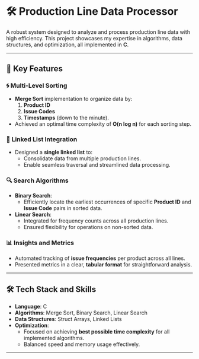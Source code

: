 # 🛠️ Production Line Data Processor

A robust system designed to analyze and process production line data with high efficiency. This project showcases my expertise in algorithms, data structures, and optimization, all implemented in **C**.

---

## 🔑 **Key Features**

### 🌀 **Multi-Level Sorting**
- **Merge Sort** implementation to organize data by:
  1. **Product ID**
  2. **Issue Codes**
  3. **Timestamps** (down to the minute).
- Achieved an optimal time complexity of **O(n log n)** for each sorting step.

### 🔗 **Linked List Integration**
- Designed a **single linked list** to:
  - Consolidate data from multiple production lines.
  - Enable seamless traversal and streamlined data processing.

### 🔍 **Search Algorithms**
- **Binary Search**:
  - Efficiently locate the earliest occurrences of specific **Product ID** and **Issue Code** pairs in sorted data.
- **Linear Search**:
  - Integrated for frequency counts across all production lines.
  - Ensured flexibility for operations on non-sorted data.

### 📊 **Insights and Metrics**
- Automated tracking of **issue frequencies** per product across all lines.
- Presented metrics in a clear, **tabular format** for straightforward analysis.

---

## 🛠️ **Tech Stack and Skills**

- **Language**: C
- **Algorithms**: Merge Sort, Binary Search, Linear Search
- **Data Structures**: Struct Arrays, Linked Lists
- **Optimization**:
  - Focused on achieving **best possible time complexity** for all implemented algorithms.
  - Balanced speed and memory usage effectively.

---
